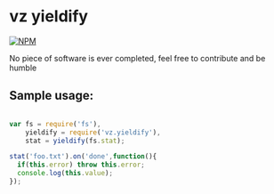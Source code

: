 # vz yieldify

[![NPM](https://nodei.co/npm/vz.yieldify.png?downloads=true)](https://nodei.co/npm/vz.yieldify/)

No piece of software is ever completed, feel free to contribute and be humble

## Sample usage:

```javascript

var fs = require('fs'),
    yieldify = require('vz.yieldify'),
    stat = yieldify(fs.stat);

stat('foo.txt').on('done',function(){
  if(this.error) throw this.error;
  console.log(this.value);
});

```


